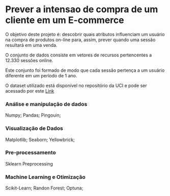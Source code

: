 # Prever a intensao de compra de um cliente em um E-commerce

O objetivo deste projeto é: descobrir quais atributos influenciam um usuário na compra de produtos on-line para, assim, prever quando uma sessão resultará em uma venda.

O conjunto de dados consiste em vetores de recursos pertencentes a 12.330 sessões online. 

Este conjunto foi formado de modo que cada sessão pertença a um usuário diferente em um período de 1 ano.

O dataset utilizado está disponível no repositório da UCI e pode ser acessado por este [Link](https://archive.ics.uci.edu/ml/datasets/Online+Shoppers+Purchasing+Intention+Dataset)

### Análise e manipulação de dados

Numpy; Pandas; Pingouin;

### Visualização de Dados

Matplotlib; Seaborn; Yellowbrick;

### Pre-processamento

Sklearn Preprocessing

### Machine Learning e Otimização

Scikit-Learn; Randon Forest; Optuna;

